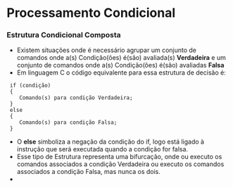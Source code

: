 # Processamento Condicional

### Estrutura Condicional Composta

+ Existem situações onde é necessário agrupar um conjunto de comandos onde a(s) Condição(ões) é(são) avaliada(s) **Verdadeira** e um conjunto de comandos onde a(s) Condição(ões) é(são) avaliadas **Falsa**
+ Em linguagem C o código equivalente para essa estrutura de decisão é:
```
 if (condição)
 {
    Comando(s) para condição Verdadeira;
 }
 else
 {
    Comando(s) para condição Falsa;
 }
 ```
 + O **else** simboliza a negação da condição do if, logo está ligado à instrução que será executada quando a condição for falsa.
 + Esse tipo de Estrutura representa uma bifurcação, onde ou executo os comandos associados a condição Verdadeira ou executo os comandos associados a condição Falsa, mas nunca os dois.
 + 
